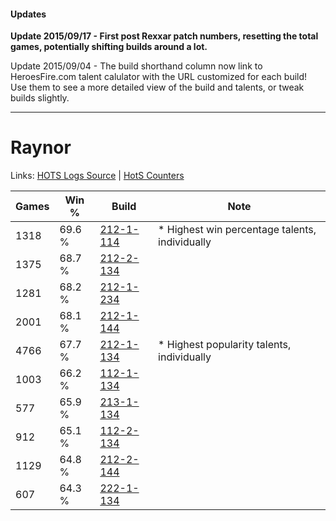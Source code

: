 #### Updates
**Update 2015/09/17 - First post Rexxar patch numbers, resetting the total games, potentially shifting builds around a lot.**

Update 2015/09/04 - The build shorthand column now link to HeroesFire.com talent calulator with the URL customized for each build!  
Use them to see a more detailed view of the build and talents, or tweak builds slightly.

***

# Raynor

Links: [HOTS Logs Source](https://www.hotslogs.com/Sitewide/HeroDetails?Hero=Raynor) | [HotS Counters](http://hotscounters.com/#/hero/Raynor)

Games  | Win %  | Build     | Note
-----  | -----  | -----     | ----
1318   | 69.6 % | [212-1-114](http://www.heroesfire.com/hots/talent-calculator/raynor#kFGQ) | * Highest win percentage talents, individually
1375   | 68.7 % | [212-2-134](http://www.heroesfire.com/hots/talent-calculator/raynor#kFWM) | 
1281   | 68.2 % | [212-1-234](http://www.heroesfire.com/hots/talent-calculator/raynor#kFII) | 
2001   | 68.1 % | [212-1-144](http://www.heroesfire.com/hots/talent-calculator/raynor#kFGu) | 
4766   | 67.7 % | [212-1-134](http://www.heroesfire.com/hots/talent-calculator/raynor#kFGk) | * Highest popularity talents, individually
1003   | 66.2 % | [112-1-134](http://www.heroesfire.com/hots/talent-calculator/raynor#gR7k) | 
577    | 65.9 % | [213-1-134](http://www.heroesfire.com/hots/talent-calculator/raynor#kHi-) | 
912    | 65.1 % | [112-2-134](http://www.heroesfire.com/hots/talent-calculator/raynor#gRNM) | 
1129   | 64.8 % | [212-2-144](http://www.heroesfire.com/hots/talent-calculator/raynor#kFWW) | 
607    | 64.3 % | [222-1-134](http://www.heroesfire.com/hots/talent-calculator/raynor#kdhE) | 
